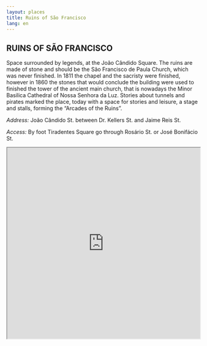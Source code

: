 ```yaml
---
layout: places
title: Ruins of São Francisco
lang: en
---
```


## RUINS OF SÃO FRANCISCO 

Space surrounded by legends, at the João Cândido Square. The ruins are made of stone and should be the São Francisco de Paula Church, which was never finished. In 1811 the chapel and the sacristy were finished, however in 1860 the stones that would conclude the building were used to finished the tower of the ancient main church, that is nowadays the Minor Basilica Cathedral of Nossa Senhora da Luz.
Stories about tunnels and pirates marked the place, today with a space for stories and leisure, a stage and stalls, forming the “Arcades of the Ruins”.


*Address:*
João Cândido St. between Dr. Kellers St. and Jaime Reis St.

*Access:*
By foot Tiradentes Square go through Rosário St. or José Bonifácio St.

<iframe style="width:100%; height:500px;" src="https://a.tiles.mapbox.com/v4/nolram.imle060d/attribution,zoompan,zoomwheel,geocoder,share.html?access_token=pk.eyJ1Ijoibm9scmFtIiwiYSI6ImxwQndGSTQifQ.CiUt2RoqzvarItHA-wtPag"></iframe>
